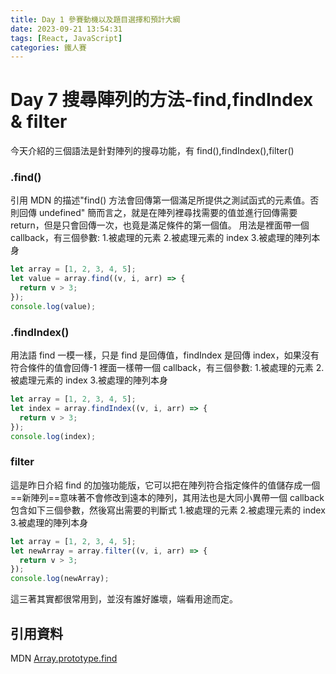 ```yaml
---
title: Day 1 參賽動機以及題目選擇和預計大綱
date: 2023-09-21 13:54:31
tags: [React, JavaScript]
categories: 鐵人賽
---
```


# Day 7 搜尋陣列的方法-find,findIndex & filter

今天介紹的三個語法是針對陣列的搜尋功能，有 find(),findIndex(),filter()

<!-- more -->

### .find()

引用 MDN 的描述"find() 方法會回傳第一個滿足所提供之測試函式的元素值。否則回傳 undefined"
簡而言之，就是在陣列裡尋找需要的值並進行回傳需要 return，但是只會回傳一次，也竟是滿足條件的第一個值。
用法是裡面帶一個 callback，有三個參數: 1.被處理的元素 2.被處理元素的 index 3.被處理的陣列本身

```javascript
let array = [1, 2, 3, 4, 5];
let value = array.find((v, i, arr) => {
  return v > 3;
});
console.log(value);
```

### .findIndex()

用法語 find 一模一樣，只是 find 是回傳值，findIndex 是回傳 index，如果沒有符合條件的值會回傳-1
裡面一樣帶一個 callback，有三個參數: 1.被處理的元素 2.被處理元素的 index 3.被處理的陣列本身

```javascript
let array = [1, 2, 3, 4, 5];
let index = array.findIndex((v, i, arr) => {
  return v > 3;
});
console.log(index);
```

### filter

這是昨日介紹 find 的加強功能版，它可以把在陣列符合指定條件的值儲存成一個==新陣列==意味著不會修改到遠本的陣列，其用法也是大同小異帶一個 callback 包含如下三個參數，然後寫出需要的判斷式 1.被處理的元素 2.被處理元素的 index 3.被處理的陣列本身

```javascript
let array = [1, 2, 3, 4, 5];
let newArray = array.filter((v, i, arr) => {
  return v > 3;
});
console.log(newArray);
```

這三著其實都很常用到，並沒有誰好誰壞，端看用途而定。

## 引用資料

MDN [Array.prototype.find](https://developer.mozilla.org/zh-TW/docs/Web/JavaScript/Reference/Global_Objects/Array/find)
